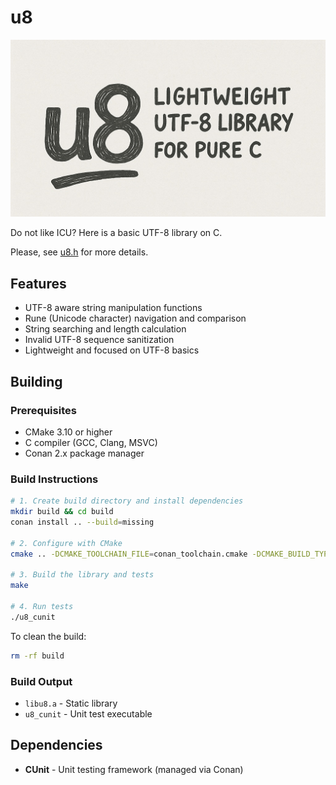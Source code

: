 # u8

![u8 library](u8.jpg)

Do not like ICU? Here is a basic UTF-8 library on C.

Please, see [u8.h](include/u8.h) for more details.

## Features

- UTF-8 aware string manipulation functions
- Rune (Unicode character) navigation and comparison
- String searching and length calculation
- Invalid UTF-8 sequence sanitization
- Lightweight and focused on UTF-8 basics

## Building

### Prerequisites

- CMake 3.10 or higher
- C compiler (GCC, Clang, MSVC)
- Conan 2.x package manager

### Build Instructions

```bash
# 1. Create build directory and install dependencies
mkdir build && cd build
conan install .. --build=missing

# 2. Configure with CMake
cmake .. -DCMAKE_TOOLCHAIN_FILE=conan_toolchain.cmake -DCMAKE_BUILD_TYPE=Release

# 3. Build the library and tests
make

# 4. Run tests
./u8_cunit
```

To clean the build:
```bash
rm -rf build
```

### Build Output

- `libu8.a` - Static library
- `u8_cunit` - Unit test executable

## Dependencies

- **CUnit** - Unit testing framework (managed via Conan)

